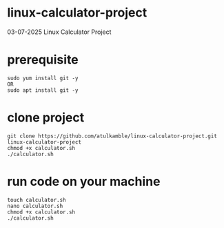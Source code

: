 # linux-calculator-project
03-07-2025 Linux Calculator Project

# prerequisite 
```
sudo yum install git -y
OR
sudo apt install git -y 
```

# clone project 
```
git clone https://github.com/atulkamble/linux-calculator-project.git
linux-calculator-project
chmod +x calculator.sh 
./calculator.sh 
```
# run code on your machine
```
touch calculator.sh
nano calculator.sh 
chmod +x calculator.sh 
./calculator.sh 
```
